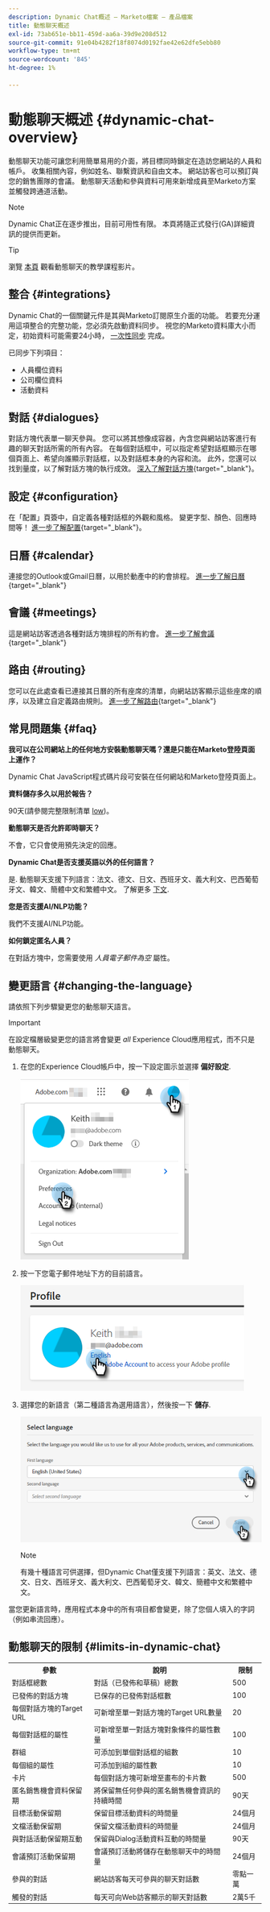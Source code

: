 ```yaml
---
description: Dynamic Chat概述 — Marketo檔案 — 產品檔案
title: 動態聊天概述
exl-id: 73ab651e-bb11-459d-aa6a-39d9e208d512
source-git-commit: 91e04b4282f18f8074d0192fae42e62dfe5ebb80
workflow-type: tm+mt
source-wordcount: '845'
ht-degree: 1%

---
```


# 動態聊天概述 {#dynamic-chat-overview}

動態聊天功能可讓您利用簡單易用的介面，將目標同時鎖定在造訪您網站的人員和帳戶。 收集相關內容，例如姓名、聯繫資訊和自由文本。 網站訪客也可以預訂與您的銷售團隊的會議。 動態聊天活動和參與資料可用來新增成員至Marketo方案並觸發跨通道活動。

>[!NOTE]
>
>Dynamic Chat正在逐步推出，目前可用性有限。 本頁將隨正式發行(GA)詳細資訊的提供而更新。

>[!TIP]
>
>瀏覽 [本頁](https://experienceleague.adobe.com/docs/marketo-learn/tutorials/dynamic-chat/dynamic-chat-overview.html) 觀看動態聊天的教學課程影片。

## 整合 {#integrations}

Dynamic Chat的一個關鍵元件是其與Marketo訂閱原生介面的功能。 若要充分運用這項整合的完整功能，您必須先啟動資料同步。 視您的Marketo資料庫大小而定，初始資料可能需要24小時， [一次性同步](/help/marketo/product-docs/demand-generation/dynamic-chat/integrations/connect-dynamic-chat-to-marketo.md) 完成。

已同步下列項目：

* 人員欄位資料
* 公司欄位資料
* 活動資料

## 對話 {#dialogues}

對話方塊代表單一聊天參與。 您可以將其想像成容器，內含您與網站訪客進行有趣的聊天對話所需的所有內容。 在每個對話框中，可以指定希望對話框顯示在哪個頁面上、希望向誰顯示對話框，以及對話框本身的內容和流。 此外，您還可以找到量度，以了解對話方塊的執行成效。 [深入了解對話方塊](/help/marketo/product-docs/demand-generation/dynamic-chat/dialogues/dialogue-overview.md){target=&quot;_blank&quot;}。

## 設定 {#configuration}

在「配置」頁簽中，自定義各種對話框的外觀和風格。 變更字型、顏色、回應時間等！ [進一步了解配置](/help/marketo/product-docs/demand-generation/dynamic-chat/configuration.md){target=&quot;_blank&quot;}。

## 日曆 {#calendar}

連接您的Outlook或Gmail日曆，以用於動產中的約會排程。 [進一步了解日曆](/help/marketo/product-docs/demand-generation/dynamic-chat/appointment-scheduling/calendar.md){target=&quot;_blank&quot;}

## 會議 {#meetings}

這是網站訪客透過各種對話方塊排程的所有約會。 [進一步了解會議](/help/marketo/product-docs/demand-generation/dynamic-chat/appointment-scheduling/meetings.md){target=&quot;_blank&quot;}

## 路由 {#routing}

您可以在此處查看已連接其日曆的所有座席的清單，向網站訪客顯示這些座席的順序，以及建立自定義路由規則。 [進一步了解路由](/help/marketo/product-docs/demand-generation/dynamic-chat/appointment-scheduling/routing.md){target=&quot;_blank&quot;}

## 常見問題集 {#faq}

**我可以在公司網站上的任何地方安裝動態聊天嗎？還是只能在Marketo登陸頁面上運作？**

Dynamic Chat JavaScript程式碼片段可安裝在任何網站和Marketo登陸頁面上。

**資料儲存多久以用於報告？**

90天(請參閱完整限制清單 [low](#limits-in-dynamic-chat))。

**動態聊天是否允許即時聊天？**

不會，它只會使用預先決定的回應。

**Dynamic Chat是否支援英語以外的任何語言？**

是. 動態聊天支援下列語言：法文、德文、日文、西班牙文、義大利文、巴西葡萄牙文、韓文、簡體中文和繁體中文。 了解更多 [下文](#changing-the-language).

**您是否支援AI/NLP功能？**

我們不支援AI/NLP功能。

**如何鎖定匿名人員？**

在對話方塊中，您需要使用 _人員電子郵件為空_ 屬性。

## 變更語言 {#changing-the-language}

請依照下列步驟變更您的動態聊天語言。

>[!IMPORTANT]
>
>在設定檔層級變更您的語言將會變更 _all_ Experience Cloud應用程式，而不只是動態聊天。

1. 在您的Experience Cloud帳戶中，按一下設定圖示並選擇 **偏好設定**.

   ![](assets/dynamic-chat-overview-1.png)

1. 按一下您電子郵件地址下方的目前語言。

   ![](assets/dynamic-chat-overview-2.png)

1. 選擇您的新語言（第二種語言為選用語言），然後按一下 **儲存**.

   ![](assets/dynamic-chat-overview-3.png)

   >[!NOTE]
   >
   >有幾十種語言可供選擇，但Dynamic Chat僅支援下列語言：英文、法文、德文、日文、西班牙文、義大利文、巴西葡萄牙文、韓文、簡體中文和繁體中文。

當您更新語言時，應用程式本身中的所有項目都會變更，除了您個人填入的字詞（例如串流回應）。

## 動態聊天的限制 {#limits-in-dynamic-chat}

<table>
  <th>參數</th>
  <th>說明</th>
  <th>限制</th>
 <tr>
  <td>對話框總數</td>
  <td>對話（已發佈和草稿）總數</td>
  <td>500</td>
 </tr>
 <tr>
  <td>已發佈的對話方塊</td>
  <td>已保存的已發佈對話框數</td>
  <td>100</td>
 </tr>
 <tr>
  <td>每個對話方塊的Target URL</td>
  <td>可新增至單一對話方塊的Target URL數量</td>
  <td>20</td>
 </tr>
 <tr>
  <td>每個對話框的屬性</td>
  <td>可新增至單一對話方塊對象條件的屬性數量</td>
  <td>100</td>
 </tr>
 <tr>
  <td>群組</td>
  <td>可添加到單個對話框的組數</td>
  <td>10</td>
 </tr>
 <tr>
  <td>每個組的屬性</td>
  <td>可添加到組的屬性數</td>
  <td>10</td>
 </tr>
 <tr>
  <td>卡片</td>
  <td>每個對話方塊可新增至畫布的卡片數</td>
  <td>500</td>
 </tr>
 <tr>
  <td>匿名銷售機會資料保留期</td>
  <td>將保留無任何參與的匿名銷售機會資訊的持續時間</td>
  <td>90天</td>
 </tr>
 <tr>
  <td>目標活動保留期</td>
  <td>保留目標活動資料的時間量</td>
  <td>24個月</td>
 </tr>
 <tr>
  <td>文檔活動保留期</td>
  <td>保留文檔活動資料的時間量</td>
  <td>24個月</td>
 </tr>
 <tr>
  <td>與對話活動保留期互動</td>
  <td>保留與Dialog活動資料互動的時間量</td>
  <td>90天</td>
 </tr>
 <tr>
  <td>會議預訂活動保留期</td>
  <td>會議預訂活動將儲存在動態聊天中的時間量</td>
  <td>24個月</td>
 </tr>
 <tr>
  <td>參與的對話</td>
  <td>網站訪客每天可參與的聊天對話數</td>
  <td>零點一萬</td>
 </tr>
 <tr>
  <td>觸發的對話</td>
  <td>每天可向Web訪客顯示的聊天對話數</td>
  <td>2萬5千</td>
 </tr>
</table>
